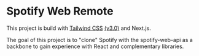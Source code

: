 # Spotify Web Remote

This project is build with [Tailwind CSS](https://tailwindcss.com/) [(v3.0)](https://tailwindcss.com/blog/tailwindcss-v3) and Next.js.

The goal of this project is to "clone" Spotify with the spotify-web-api as a backbone to gain experience with React and complementary
libraries.
